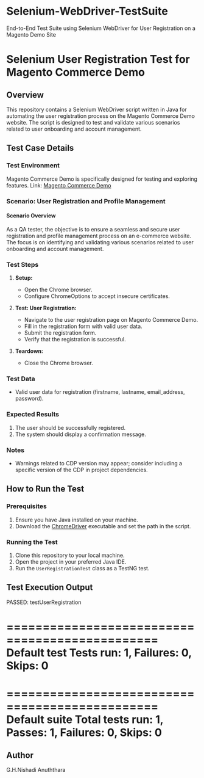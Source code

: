 # Selenium-WebDriver-TestSuite
End-to-End Test Suite using Selenium WebDriver for User Registration on a Magento Demo Site

# Selenium User Registration Test for Magento Commerce Demo

## Overview
This repository contains a Selenium WebDriver script written in Java for automating the user registration process on the Magento Commerce Demo website. The script is designed to test and validate various scenarios related to user onboarding and account management.

## Test Case Details

### Test Environment
Magento Commerce Demo is specifically designed for testing and exploring features.
Link: [Magento Commerce Demo](https://magento-demo.lexiconn.com/)

### Scenario: User Registration and Profile Management

#### Scenario Overview
As a QA tester, the objective is to ensure a seamless and secure user registration and profile management process on an e-commerce website. The focus is on identifying and validating various scenarios related to user onboarding and account management.

### Test Steps
1. **Setup:**
   - Open the Chrome browser.
   - Configure ChromeOptions to accept insecure certificates.

2. **Test: User Registration:**
   - Navigate to the user registration page on Magento Commerce Demo.
   - Fill in the registration form with valid user data.
   - Submit the registration form.
   - Verify that the registration is successful.

3. **Teardown:**
   - Close the Chrome browser.

### Test Data
- Valid user data for registration (firstname, lastname, email_address, password).

### Expected Results
1. The user should be successfully registered.
2. The system should display a confirmation message.

### Notes
- Warnings related to CDP version may appear; consider including a specific version of the CDP in project dependencies.

## How to Run the Test

### Prerequisites
1. Ensure you have Java installed on your machine.
2. Download the [ChromeDriver](https://sites.google.com/chromium.org/driver/) executable and set the path in the script.

### Running the Test
1. Clone this repository to your local machine.
2. Open the project in your preferred Java IDE.
3. Run the `UserRegistrationTest` class as a TestNG test.

## Test Execution Output
PASSED: testUserRegistration

===============================================
    Default test
    Tests run: 1, Failures: 0, Skips: 0
===============================================

===============================================
Default suite
Total tests run: 1, Passes: 1, Failures: 0, Skips: 0
===============================================


## Author
G.H.Nishadi Anuththara



